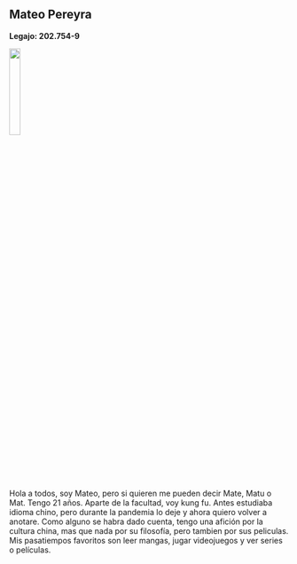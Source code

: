 ## Mateo Pereyra
**Legajo: 202.754-9**

<img src="https://user-images.githubusercontent.com/51637822/229320131-ac16c0ef-1389-4860-a8a8-e16fc95cb153.jpeg" width=20%>

Hola a todos, soy Mateo, pero si quieren me pueden decir Mate, Matu o Mat. Tengo 21 años. Aparte de la facultad, voy kung fu. Antes estudiaba idioma chino, pero durante la pandemia lo deje y ahora quiero volver a anotare. Como alguno se habra dado cuenta, tengo una afición por la cultura china, mas que nada por su filosofía, pero tambien por sus peliculas. Mis pasatiempos favoritos son leer mangas, jugar videojuegos y ver series o películas.
